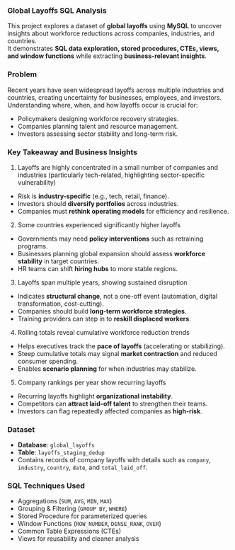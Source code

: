 ### Global Layoffs SQL Analysis  
This project explores a dataset of **global layoffs** using **MySQL** to uncover insights about workforce reductions across companies, industries, and countries.  
It demonstrates **SQL data exploration, stored procedures, CTEs, views, and window functions** while extracting **business-relevant insights**. 

### Problem
Recent years have seen widespread layoffs across multiple industries and countries, creating uncertainty for businesses, employees, and investors. Understanding where, when, and how layoffs occur is crucial for:
- Policymakers designing workforce recovery strategies.
- Companies planning talent and resource management.
- Investors assessing sector stability and long-term risk.

### Key Takeaway and Business Insights 

1. Layoffs are highly concentrated in a small number of companies and industries (particularly tech-related, highlighting sector-specific vulnerability) 
- Risk is **industry-specific** (e.g., tech, retail, finance).  
- Investors should **diversify portfolios** across industries.  
- Companies must **rethink operating models** for efficiency and resilience.  

2. Some countries experienced significantly higher layoffs  
- Governments may need **policy interventions** such as retraining programs.  
- Businesses planning global expansion should assess **workforce stability** in target countries.  
- HR teams can shift **hiring hubs** to more stable regions.  

3. Layoffs span multiple years, showing sustained disruption  
- Indicates **structural change**, not a one-off event (automation, digital transformation, cost-cutting).  
- Companies should build **long-term workforce strategies**.  
- Training providers can step in to **reskill displaced workers**.  

4. Rolling totals reveal cumulative workforce reduction trends  
- Helps executives track the **pace of layoffs** (accelerating or stabilizing).  
- Steep cumulative totals may signal **market contraction** and reduced consumer spending.  
- Enables **scenario planning** for when industries may stabilize.  

5. Company rankings per year show recurring layoffs  
- Recurring layoffs highlight **organizational instability**.  
- Competitors can **attract laid-off talent** to strengthen their teams.  
- Investors can flag repeatedly affected companies as **high-risk**.

### Dataset  
- **Database**: `global_layoffs`  
- **Table**: `layoffs_staging_dedup`  
- Contains records of company layoffs with details such as `company`, `industry`, `country`, `date`, and `total_laid_off`.  

### SQL Techniques Used  
- Aggregations (`SUM`, `AVG`, `MIN`, `MAX`)  
- Grouping & Filtering (`GROUP BY`, `WHERE`)  
- Stored Procedure for parameterized queries  
- Window Functions (`ROW_NUMBER`, `DENSE_RANK`, `OVER`)  
- Common Table Expressions (CTEs)  
- Views for reusability and cleaner analysis  
